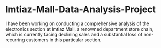 # Imtiaz-Mall-Data-Analysis-Project
I have been working on conducting a comprehensive analysis of the electronics section at Imtiaz Mall, a renowned department store chain, which is currently facing declining sales and a substantial loss of non-recurring customers in this particular section.
